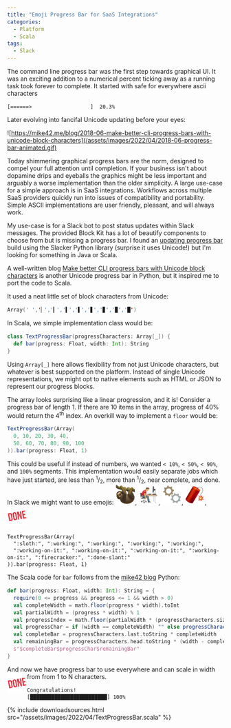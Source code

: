 ```yaml
---
title: "Emoji Progress Bar for SaaS Integrations"
categories:
  - Platform
  - Scala
tags:
  - Slack
---
```

The command line progress bar was the first step towards graphical UI.  It was an exciting addition to a numerical percent ticking away as a running task took forever to complete. It started with safe for everywhere ascii characters 
```
[======>                   ]  20.3%
```
Later evolving into fancifal Unicode updating before your eyes:

![https://mike42.me/blog/2018-06-make-better-cli-progress-bars-with-unicode-block-characters](/assets/images/2022/04/2018-06-progress-bar-animated.gif)

Today shimmering graphical progress bars are the norm, designed to compel your full attention until completion. If your business isn't about dopamine drips and eyeballs the graphics might be less important and arguably a worse implementation than the older simplicity. A large use-case for a simple approach is in SaaS integrations. Workflows across multiple SaaS providers quickly run into issues of compatibility and portability. Simple ASCII implementations are user friendly, pleasant, and will always work.

My use-case is for a Slack bot to post status updates within Slack messages.  The provided Block Kit has a lot of beautify components to choose from but is missing a progress bar. I found an [updating progress bar](https://github.com/bcicen/slack-progress) build using the Slacker Python library (surprise it uses Unicode!) but I'm looking for something in Java or Scala.

A well-written blog [Make better CLI progress bars with Unicode block characters](https://mike42.me/blog/2018-06-make-better-cli-progress-bars-with-unicode-block-characters) is another Unicode progress bar in Python, but it inspired me to port the code to Scala.

It used a neat little set of block characters from Unicode:
```scala
Array(' ','▏','▎','▍','▌','▋','▊','▉','█')
```
In Scala, we simple implementation class would be:
```scala
class TextProgressBar(progressCharacters: Array[_]) {
  def bar(progress: Float, width: Int): String
}
```
Using `Array[_]` here allows flexibility from not just Unicode characters, but whatever is best supported on the platform. Instead of single Unicode representations, we might opt to native elements such as HTML or JSON to represent our progress blocks.

The array looks surprising like a linear progression, and it is! Consider a progress bar of length 1. If there are 10 items in the array, progress of 40% would return the 4<sup>th</sup> index. An overkill way to implement a `floor` would be:
```scala
TextProgressBar(Array(
  0, 10, 20, 30, 40, 
  50, 60, 70, 80, 90, 100
)).bar(progress: Float, 1)
```
This could be useful if instead of numbers, we wanted `< 10%`, `< 50%`, `< 90%`, and `100%` segments.  This implementation would easily separate jobs which have just started, are less than <sup>1</sup>/<sub>2</sub>, more than <sup>1</sup>/<sub>2</sub>, near complete, and done. In Slack we might want to use emojis:
![:sloth:](/assets/images/2022/04/slack_sloth.png), ![:working:](/assets/images/2022/04/slack_working.png), ![:working-on-it:](/assets/images/2022/04/slack_working-on-it.png), ![:firecracker:](/assets/images/2022/04/slack_firecracker.png), ![:done-slant:](/assets/images/2022/04/slack_done-slant.png)
```
TextProgressBar(Array(
  ":sloth:", ":working:", ":working:", ":working:", ":working:", 
  ":working-on-it:", ":working-on-it:", ":working-on-it:", ":working-on-it:", ":firecracker:", ":done-slant:"
)).bar(progress: Float, 1)
```


The Scala code for `bar` follows from the [mike42 blog](https://mike42.me/blog/2018-06-make-better-cli-progress-bars-with-unicode-block-characters) Python:
```scala
def bar(progress: Float, width: Int): String = {
  require(0 <= progress && progress <= 1 && width > 0)
  val completeWidth = math.floor(progress * width).toInt
  val partialWidth = (progress * width) % 1
  val progressIndex = math.floor(partialWidth * (progressCharacters.size - 1)).toInt
  val progressChar = if (width == completeWidth) "" else progressCharacters(progressIndex).toString
  val completeBar = progressCharacters.last.toString * completeWidth
  val remainingBar = progressCharacters.head.toString * (width - completeWidth - 1)
  s"$completeBar$progressChar$remainingBar"
}
```
And now we have progress bar to use everywhere and can scale in width from from 1 to N characters.
<img src="/assets/images/2022/04/slack_done-slant.png" alt=":done-slant:" style="float:left">
```
Congratulations!
[█████████████████████████] 100%
```

{%
  include downloadsources.html
  src="/assets/images/2022/04/TextProgressBar.scala"
%}
